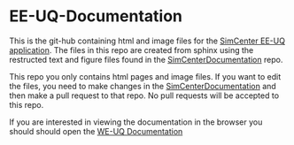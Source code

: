 # EE-UQ-Documentation

This is the git-hub containing html and image files for the [SimCenter EE-UQ application](https://github.com/NHERI-SimCenter/EE-UQ). The files in this repo are created from sphinx using the restructed text and figure files found in the [SimCenterDocumentation](https://github.com/NHERI-SimCenter/SimCenterDocumentation) repo.

This repo you only contains html pages and image files. If you want to edit the files, you need to make changes in the [SimCenterDocumentation](https://github.com/NHERI-SimCenter/SimCenterDocumentation) and then make a pull request to that repo. No pull requests will be accepted to this repo.  

If you are interested in viewing the documentation in the browser you should should open the [WE-UQ Documentation](https://NHERI-SimCenter.github.io/EE-UQ-Documentation)


